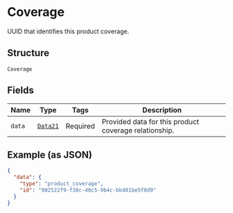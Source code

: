 
# Coverage

UUID that identifies this product coverage.

## Structure

`Coverage`

## Fields

| Name | Type | Tags | Description |
|  --- | --- | --- | --- |
| `data` | [`Data21`](../../doc/models/data-21.md) | Required | Provided data for this product coverage relationship. |

## Example (as JSON)

```json
{
  "data": {
    "type": "product_coverage",
    "id": "902522f9-f38c-40c5-9b4c-bb401be5f0d9"
  }
}
```

